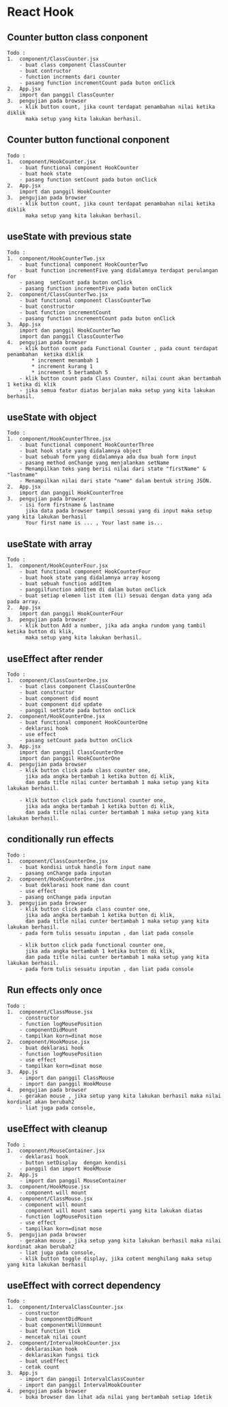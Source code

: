 # React Hook

## Counter button class conponent

    Todo :
    1.  component/ClassCounter.jsx
        - buat class component ClassCounter
        - buat contructor
        - function incrments dari counter
        - pasang function incrementCount pada buton onClick
    2.  App.jsx
        import dan panggil ClassCounter
    3.  pengujian pada browser
        - klik button count, jika count terdapat penambahan nilai ketika diklik
          maka setup yang kita lakukan berhasil.

## Counter button functional conponent

    Todo :
    1.  component/HookCounter.jsx
        - buat functional component HookCounter
        - buat hook state
        - pasang function setCount pada buton onClick
    2.  App.jsx
        import dan panggil HookCounter
    3.  pengujian pada browser
        - klik button count, jika count terdapat penambahan nilai ketika diklik
          maka setup yang kita lakukan berhasil.

## useState with previous state

    Todo :
    1.  component/HookCounterTwo.jsx
        - buat functional component HookCounterTwo
        - buat function incrementFive yang didalamnya terdapat perulangan for
        - pasang  setCount pada buton onClick
        - pasang function incrementFive pada buton onClick
    2.  component/ClassCounterTwo.jsx
        - buat functional component ClassCounterTwo
        - buat constructor
        - buat function incrementCount
        - pasang function incrementCount pada buton onClick
    3.  App.jsx
        import dan panggil HookCounterTwo
        import dan panggil ClassCounterTwo
    4.  pengujian pada browser
        - klik button count pada Functional Counter , pada count terdapat penambahan  ketika diklik
            * increment menambah 1
            * increment kurang 1
            * increment 5 bertambah 5
        - klik button count pada Class Counter, nilai count akan bertambah 1 ketika di klik
        - jika semua featur diatas berjalan maka setup yang kita lakukan berhasil.

## useState with object

    Todo :
    1.  component/HookCounterThree.jsx
        - buat functional component HookCounterThree
        - buat hook state yang didalamnya object
        - buat sebuah form yang didalamnya ada dua buah form input
        - pasang method onChange yang menjalankan setName
        - Menampilkan teks yang berisi nilai dari state "firstName" & "lastname"
        - Menampilkan nilai dari state "name" dalam bentuk string JSON.
    2.  App.jsx
        import dan panggil HookCounterTree
    3.  pengujian pada browser
        - isi form firstname & lastname
          jika data pada browser tampil sesuai yang di input maka setup yang kita lakukan berhasil
          Your first name is ... , Your last name is...

## useState with array

    Todo :
    1.  component/HookCounterFour.jsx
        - buat functional component HookCounterFour
        - buat hook state yang didalamnya array kosong
        - buat sebuah function addItem
        - panggilfunction addItem di dalam buton onClick
        - buat setiap elemen list item (li) sesuai dengan data yang ada pada array.
    2.  App.jsx
        import dan panggil HookCounterFour
    3.  pengujian pada browser
        - klik button Add a number, jika ada angka rundom yang tambil ketika button di klik,
          maka setup yang kita lakukan berhasil.

## useEffect after render

    Todo :
    1.  component/ClassCounterOne.jsx
        - buat class component ClassCounterOne
        - buat constructor
        - buat component did mount
        - buat component did update
        - panggil setState pada button onClick
    2.  component/HookCounterOne.jsx
        - buat functional component HookCounterOne
        - deklarasi hook
        - use effect
        - pasang setCount pada button onClick
    3.  App.jsx
        import dan panggil ClassCounterOne
        import dan panggil HookCounterOne
    4.  pengujian pada browser
        - klik button click pada class counter one,
          jika ada angka bertambah 1 ketika button di klik,
          dan pada title nilai cunter bertambah 1 maka setup yang kita lakukan berhasil.

        - klik button click pada functional counter one,
          jika ada angka bertambah 1 ketika button di klik,
          dan pada title nilai cunter bertambah 1 maka setup yang kita lakukan berhasil.

## conditionally run effects

    Todo :
    1.  component/ClassCounterOne.jsx
        - buat kondisi untuk handle form input name
        - pasang onChange pada inputan
    2.  component/HookCounterOne.jsx
        - buat deklarasi hook name dan count
        - use effect
        - pasang onChange pada inputan
    3.  pengujian pada browser
        - klik button click pada class counter one,
          jika ada angka bertambah 1 ketika button di klik,
          dan pada title nilai cunter bertambah 1 maka setup yang kita lakukan berhasil.
        - pada form tulis sesuatu inputan , dan liat pada console

        - klik button click pada functional counter one,
          jika ada angka bertambah 1 ketika button di klik,
          dan pada title nilai cunter bertambah 1 maka setup yang kita lakukan berhasil.
        - pada form tulis sesuatu inputan , dan liat pada console

## Run effects only once

    Todo :
    1.  component/ClassMouse.jsx
        - constructor
        - function logMousePosition
        - componentDidMount
        - tampilkan korn=dinat mose
    2.  component/HookMouse.jsx
        - buat deklarasi hook
        - function logMousePosition
        - use effect
        - tampilkan korn=dinat mose
    3.  App.js
        - import dan panggil ClassMouse
        - import dan panggil HookMouse
    4.  pengujian pada browser
        - gerakan mouse , jika setup yang kita lakukan berhasil maka nilai kordinat akan berubah2
        - liat juga pada console,

## useEffect with cleanup

    Todo :
    1.  component/MouseContainer.jsx
        - deklarasi hook
        - button setDisplay  dengan kondisi
        - panggil dan import HookMouse
    2.  App.js
        - import dan panggil MouseContainer
    3.  component/HookMouse.jsx
        - component will mount
    4.  component/ClassMouse.jsx
        - component will mount
          component will mount sama seperti yang kita lakukan diatas
        - function logMousePosition
        - use effect
        - tampilkan korn=dinat mose
    5.  pengujian pada browser
        - gerakan mouse , jika setup yang kita lakukan berhasil maka nilai kordinat akan berubah2
        - liat juga pada console,
        - klik button toggle display, jika cotent menghilang maka setup yang kita lakukan berhasil

## useEffect with correct dependency

    Todo :
    1.  component/IntervalClassCounter.jsx
        - constructor
        - buat componentDidMount
        - buat componentWillUnmount
        - buat function tick
        - mencetak nilai count
    2.  component/IntervalHookCounter.jsx
        - deklarasikan hook
        - deklarasikan fungsi tick
        - buat useEffect
        - cetak count
    3.  App.js
        - import dan panggil IntervalClassCounter
        - import dan panggil IntervalHookCounter
    4.  pengujian pada browser
        - buka browser dan lihat ada nilai yang bertambah setiap 1detik
